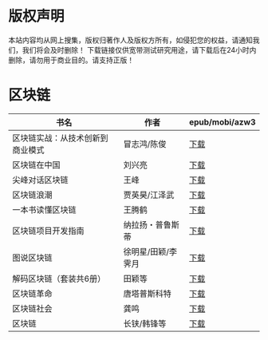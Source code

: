# 版权声明

本站内容均从网上搜集，版权归著作人及版权方所有，如侵犯您的权益，请通知我们，我们将会及时删除！ 下载链接仅供宽带测试研究用途，请下载后在24小时内删除，请勿用于商业目的。请支持正版！

# 区块链

| 书名 | 作者 | epub/mobi/azw3 |
| --- | --- | --- |
| 区块链实战：从技术创新到商业模式 | 冒志鸿/陈俊 | [下载](https://url89.ctfile.com/f/31084289-1375509589-e802c5?p=8866) |
| 区块链在中国 | 刘兴亮 | [下载](https://url89.ctfile.com/f/31084289-1356992362-ce1ea4?p=8866) |
| 尖峰对话区块链 | 王峰 | [下载](https://url89.ctfile.com/f/31084289-1356992212-9a31a5?p=8866) |
| 区块链浪潮 | 贾英昊/江泽武 | [下载](https://url89.ctfile.com/f/31084289-1356991633-222d1d?p=8866) |
| 一本书读懂区块链 | 王腾鹤 | [下载](https://url89.ctfile.com/f/31084289-1356989131-40f05d?p=8866) |
| 区块链项目开发指南 | 纳拉扬・普鲁斯蒂 | [下载](https://url89.ctfile.com/f/31084289-1357018585-e3a2cc?p=8866) |
| 图说区块链 | 徐明星/田颖/李霁月 | [下载](https://url89.ctfile.com/f/31084289-1357017304-a06e53?p=8866) |
| 解码区块链（套装共6册） | 田颖等  | [下载](https://url89.ctfile.com/f/31084289-1357015585-81fda1?p=8866) |
| 区块链革命 | 唐塔普斯科特 | [下载](https://url89.ctfile.com/f/31084289-1357011610-23b769?p=8866) |
| 区块链社会 | 龚鸣 | [下载](https://url89.ctfile.com/f/31084289-1357010734-c527e7?p=8866) |
| 区块链 | 长铗/韩锋等 | [下载](https://url89.ctfile.com/f/31084289-1357008793-fe152a?p=8866) |
